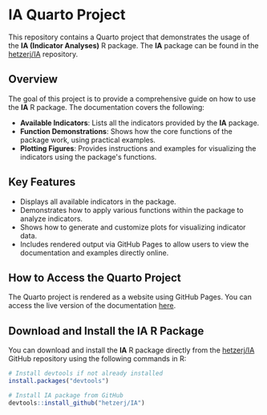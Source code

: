 # IA Quarto Project

This repository contains a Quarto project that demonstrates the usage of the **IA (Indicator Analyses)** R package. The **IA** package can be found in the [hetzerj/IA](https://github.com/hetzerj/IA) repository.

## Overview

The goal of this project is to provide a comprehensive guide on how to use the **IA** R package. The documentation covers the following:

- **Available Indicators**: Lists all the indicators provided by the **IA** package.
- **Function Demonstrations**: Shows how the core functions of the package work, using practical examples.
- **Plotting Figures**: Provides instructions and examples for visualizing the indicators using the package's functions.

## Key Features

- Displays all available indicators in the package.
- Demonstrates how to apply various functions within the package to analyze indicators.
- Shows how to generate and customize plots for visualizing indicator data.
- Includes rendered output via GitHub Pages to allow users to view the documentation and examples directly online.

## How to Access the Quarto Project

The Quarto project is rendered as a website using GitHub Pages. You can access the live version of the documentation [here](https://your-username.github.io/IA_quarto/).

## Download and Install the IA R Package

You can download and install the **IA** R package directly from the [hetzerj/IA](https://github.com/hetzerj/IA) GitHub repository using the following commands in R:

```r
# Install devtools if not already installed
install.packages("devtools")

# Install IA package from GitHub
devtools::install_github("hetzerj/IA")
```
